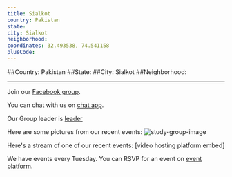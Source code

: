 ```yaml
---
title: Sialkot
country: Pakistan
state: 
city: Sialkot
neighborhood: 
coordinates: 32.493538, 74.541158
plusCode:
---
```


##Country: Pakistan
##State: 
##City: Sialkot
##Neighborhood: 
*****
Join our [Facebook group](https://www.facebook.com/groups/free.code.camp.sialkot).

You can chat with us on [chat app]().

Our Group leader is [leader]()

Here are some pictures from our recent events:
![study-group-image]()

Here's a stream of one of our recent events:
[video hosting platform embed]

We have events every Tuesday. You can RSVP for an event on [event platform]().

